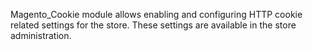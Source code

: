 Magento_Cookie module allows enabling and configuring HTTP cookie related settings for the store. These settings are available in the store administration.

